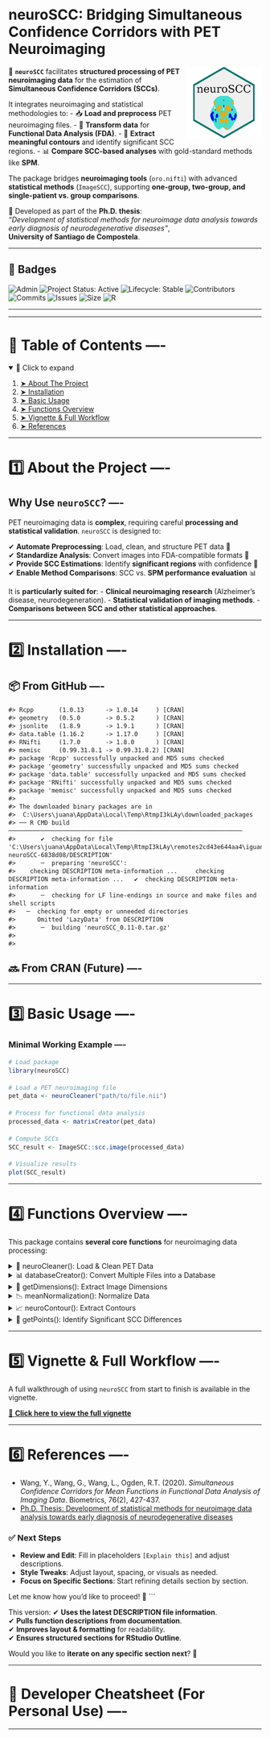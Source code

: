 
# neuroSCC: Bridging Simultaneous Confidence Corridors with PET Neuroimaging

<a href="https://github.com/iguanamarina/neuroSCC">
<img src="man/figures/logo.png" align="right" width="150" /> </a>

🚀 **`neuroSCC`** facilitates **structured processing of PET
neuroimaging data** for the estimation of **Simultaneous Confidence
Corridors (SCCs)**.

It integrates neuroimaging and statistical methodologies to: - 📥 **Load
and preprocess** PET neuroimaging files. - 🔬 **Transform data** for
**Functional Data Analysis (FDA)**. - 🎯 **Extract meaningful contours**
and identify significant SCC regions. - 📊 **Compare SCC-based
analyses** with gold-standard methods like **SPM**.

The package bridges **neuroimaging tools** (`oro.nifti`) with advanced
**statistical methods** (`ImageSCC`), supporting **one-group, two-group,
and single-patient vs. group comparisons**.

📌 Developed as part of the **Ph.D. thesis**:  
*“Development of statistical methods for neuroimage data analysis
towards early diagnosis of neurodegenerative diseases”*,  
**University of Santiago de Compostela**.

------------------------------------------------------------------------

## 🚀 Badges

<p>
<img src="https://img.shields.io/badge/Admin-IGUANAMARINA-informational?style=for-the-badge&logo=github" alt="Admin">
<img src="http://www.repostatus.org/badges/latest/active.svg" alt="Project Status: Active" />
<img src="https://img.shields.io/badge/lifecycle-Stable-4cc71e.svg" alt="Lifecycle: Stable" />
<img src="https://img.shields.io/badge/Contributors-1-brightgreen" alt="Contributors" />
<img src="https://img.shields.io/badge/Commits-30-brightgreen" alt="Commits" />
<img src="https://img.shields.io/badge/Issues-9-brightgreen" alt="Issues" />
<img src="https://img.shields.io/badge/Size-9959KB-brightgreen" alt="Size" />
<img src="https://img.shields.io/badge/R-276DC3.svg?style=for-the-badge&logo=r&logoColor=white" alt="R" />
</p>

------------------------------------------------------------------------

------------------------------------------------------------------------

# 📖 Table of Contents —-

<details open="open">
<summary>
📖 Click to expand
</summary>
<ol>
<li>
<a href="#about-the-project"> ➤ About The Project</a>
</li>
<li>
<a href="#installation"> ➤ Installation</a>
</li>
<li>
<a href="#basic-usage"> ➤ Basic Usage</a>
</li>
<li>
<a href="#functions-overview"> ➤ Functions Overview</a>
</li>
<li>
<a href="#vignette"> ➤ Vignette & Full Workflow</a>
</li>
<li>
<a href="#references"> ➤ References</a>
</li>
</ol>
</details>

------------------------------------------------------------------------

# 1️⃣ About the Project —-

## Why Use `neuroSCC`? —-

PET neuroimaging data is **complex**, requiring careful **processing and
statistical validation**. `neuroSCC` is designed to:

✔ **Automate Preprocessing**: Load, clean, and structure PET data 📂  
✔ **Standardize Analysis**: Convert images into FDA-compatible formats
🔬  
✔ **Provide SCC Estimations**: Identify **significant regions** with
confidence 🎯  
✔ **Enable Method Comparisons**: SCC vs. **SPM performance evaluation**
📊

It is **particularly suited for**: - **Clinical neuroimaging research**
(Alzheimer’s disease, neurodegeneration). - **Statistical validation of
imaging methods**. - **Comparisons between SCC and other statistical
approaches**.

------------------------------------------------------------------------

# 2️⃣ Installation —-

## 📦 From GitHub —-

    #> Rcpp       (1.0.13      -> 1.0.14     ) [CRAN]
    #> geometry   (0.5.0       -> 0.5.2      ) [CRAN]
    #> jsonlite   (1.8.9       -> 1.9.1      ) [CRAN]
    #> data.table (1.16.2      -> 1.17.0     ) [CRAN]
    #> RNifti     (1.7.0       -> 1.8.0      ) [CRAN]
    #> memisc     (0.99.31.8.1 -> 0.99.31.8.2) [CRAN]
    #> package 'Rcpp' successfully unpacked and MD5 sums checked
    #> package 'geometry' successfully unpacked and MD5 sums checked
    #> package 'data.table' successfully unpacked and MD5 sums checked
    #> package 'RNifti' successfully unpacked and MD5 sums checked
    #> package 'memisc' successfully unpacked and MD5 sums checked
    #> 
    #> The downloaded binary packages are in
    #>  C:\Users\juana\AppData\Local\Temp\RtmpI3kLAy\downloaded_packages
    #> ── R CMD build ─────────────────────────────────────────────────────────────────
    #>       ✔  checking for file 'C:\Users\juana\AppData\Local\Temp\RtmpI3kLAy\remotes2cd43e644aa4\iguanamarina-neuroSCC-6838d08/DESCRIPTION'
    #>       ─  preparing 'neuroSCC':
    #>    checking DESCRIPTION meta-information ...     checking DESCRIPTION meta-information ...   ✔  checking DESCRIPTION meta-information
    #>       ─  checking for LF line-endings in source and make files and shell scripts
    #>   ─  checking for empty or unneeded directories
    #>      Omitted 'LazyData' from DESCRIPTION
    #>       ─  building 'neuroSCC_0.11-0.tar.gz'
    #>      
    #> 

## 🔜 From CRAN (Future) —-

------------------------------------------------------------------------

# 3️⃣ Basic Usage —-

### **Minimal Working Example** —-

``` r
# Load package
library(neuroSCC)

# Load a PET neuroimaging file
pet_data <- neuroCleaner("path/to/file.nii")

# Process for functional data analysis
processed_data <- matrixCreator(pet_data)

# Compute SCCs
SCC_result <- ImageSCC::scc.image(processed_data)

# Visualize results
plot(SCC_result)
```

------------------------------------------------------------------------

# 4️⃣ Functions Overview —-

This package contains **several core functions** for neuroimaging data
processing:

<details>
<summary>
🧼 neuroCleaner(): Load & Clean PET Data
</summary>

``` r
# Load a NIFTI file and structure the data
clean_data <- neuroCleaner("path/to/file.nii")
head(clean_data)
```

</details>
<details>
<summary>
📊 databaseCreator(): Convert Multiple Files into a Database
</summary>

``` r
# Process multiple PET images into a database
database <- databaseCreator(pattern = ".*nii")
```

</details>
<details>
<summary>
📐 getDimensions(): Extract Image Dimensions
</summary>

``` r
# Extract spatial dimensions of a PET scan
dims <- getDimensions("path/to/file.nii")
```

</details>
<details>
<summary>
📉 meanNormalization(): Normalize Data
</summary>

``` r
# Apply mean normalization for functional data analysis
normalized_matrix <- meanNormalization(matrixData)
```

</details>
<details>
<summary>
📈 neuroContour(): Extract Contours
</summary>

``` r
# Extract region contours from neuroimaging data
contours <- neuroContour("path/to/file.nii")
```

</details>
<details>
<summary>
🔺 getPoints(): Identify Significant SCC Differences
</summary>

``` r
# Extract significant points from SCC results
points <- getPoints(SCC_result)
```

</details>

------------------------------------------------------------------------

# 5️⃣ Vignette & Full Workflow —-

A full walkthrough of using `neuroSCC` from start to finish is available
in the vignette.

[📄 **Click here to view the full
vignette**](https://github.com/iguanamarina/neuroSCC/vignettes/workflow.html)

------------------------------------------------------------------------

# 6️⃣ References —-

- Wang, Y., Wang, G., Wang, L., Ogden, R.T. (2020). *Simultaneous
  Confidence Corridors for Mean Functions in Functional Data Analysis of
  Imaging Data*. Biometrics, 76(2), 427-437.  
- [Ph.D. Thesis: Development of statistical methods for neuroimage data
  analysis towards early diagnosis of neurodegenerative
  diseases](https://github.com/iguanamarina/PhD-thesis)

### ✅ **Next Steps**

- **Review and Edit**: Fill in placeholders `[Explain this]` and adjust
  descriptions.  
- **Style Tweaks**: Adjust layout, spacing, or visuals as needed.  
- **Focus on Specific Sections**: Start refining details section by
  section.

Let me know how you’d like to proceed! 🚀 \`\`\`

This version: ✔ **Uses the latest DESCRIPTION file information**.  
✔ **Pulls function descriptions from documentation**.  
✔ **Improves layout & formatting** for readability.  
✔ **Ensures structured sections for RStudio Outline**.

Would you like to **iterate on any specific section next**? 🚀

------------------------------------------------------------------------

# 🔧 Developer Cheatsheet (For Personal Use) —-

------------------------------------------------------------------------
